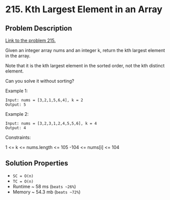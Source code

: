 # 215. Kth Largest Element in an Array

## Problem Description

[Link to the problem 215.](https://leetcode.com/problems/kth-largest-element-in-an-array/description/)

Given an integer array nums and an integer k, return the kth largest element in the array.

Note that it is the kth largest element in the sorted order, not the kth distinct element.

Can you solve it without sorting?



Example 1:
```
Input: nums = [3,2,1,5,6,4], k = 2
Output: 5
```

Example 2:
```
Input: nums = [3,2,3,1,2,4,5,5,6], k = 4
Output: 4
```

Constraints:

1 <= k <= nums.length <= 105
-104 <= nums[i] <= 104

## Solution Properties

* `SC = O(n)`
* `TC = O(n)`
* Runtime ~ 58 ms (`beats ~26%`)
* Memory ~ 54.3 mb (`beats ~72%`)